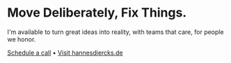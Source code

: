 # Move Deliberately, Fix Things.

I'm available to turn great ideas into reality, with teams that care, for people we honor.

[Schedule a call](mailto:colab@hannesdiercks.de?subject=Collaboration%20Inquiry&body=Hi%20Hannes%2C%0A%0AI%20am%20interested%20in%20discussing%20how%20we%20might%20work%20together.%0AHow%20about%20%5Binsert%20date%20and%20time%5D%20for%20a%20quick%20call%3F%0A%0ABest%2C%0A%5BYour%20Name%5D) &bull; [Visit hannesdiercks.de](https://hannesdiercks.de)
